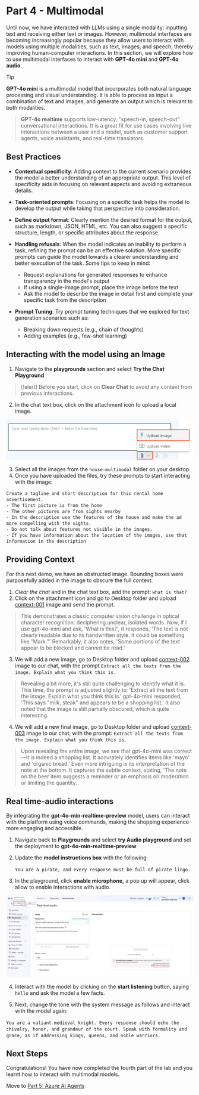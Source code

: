 # Part 4 - Multimodal

Until now, we have interacted with LLMs using a single modality: inputting text and receiving either text or images. However, multimodal interfaces are becoming increasingly popular because they allow users to interact with models using multiple modalities, such as text, images, and speech, thereby improving human-computer interactions. In this section, we will explore how to use multimodal interfaces to interact with **GPT-4o mini** and **GPT-4o audio**.


> [!TIP]
> **GPT-4o mini** is a multimodal model that incorporates both natural language processing and visual understanding. It is able to process as input a combination of text and images, and generate an output which is relevant to both modalities.

> **GPT-4o realtime** supports low-latency, "speech-in, speech-out" conversational interactions. It is a great fit for use cases involving live interactions between a user and a model, such as customer support agents, voice assistants, and real-time translators.

## Best Practices

- **Contextual specificity**: Adding context to the current scenario provides the model a better understanding of an appropriate output. This level of specificity aids in focusing on relevant aspects and avoiding extraneous details.​

- **Task-oriented prompts**: Focusing on a specific task helps the model to develop the output while taking that perspective into consideration.​

- **Define output format**: Clearly mention the desired format for the output, such as markdown, JSON, HTML, etc. You can also suggest a specific structure, length, or specific attributes about the response.​

- **Handling refusals**: When the model indicates an inability to perform a task, refining the prompt can be an effective solution. More specific prompts can guide the model towards a clearer understanding and better execution of the task. Some tips to keep in mind:​
    - Request explanations for generated responses to enhance transparency in the model's output​
    - If using a single-image prompt, place the image before the text​
    - Ask the model to describe the image in detail first and complete your specific task from the description​

- **Prompt Tuning**: Try prompt tuning techniques that we explored for text generation scenarios such as:​
    - Breaking down requests (e.g., chain of thoughts)​
    - Adding examples (e.g., few-shot learning)​

## Interacting with the model using an Image

1. Navigate to the  **playgrounds** section and select **Try the Chat Playground**

>[!alert] Before you start, click on **Clear Chat** to avoid any context from previous interactions.

2. In the chat text box, click on the attachment icon to upload a local image.

![Uploading image as input](./Images/upload_image_icon.png)

3. Select all the images from the ```house-multimodal``` folder on your desktop.
4. Once you have uploaded the files, try these prompts to start interacting with the image:

```
Create a tagline and short description for this rental home advertisement.
- The first picture is from the home
- The other pictures are from sights nearby
- In the description use the features of the house and make the ad more compelling with the sights. 
- Do not talk about features not visible in the images.
- If you have information about the location of the images, use that information in the description
```

## Providing Context

For this next demo, we have an obstructed image. Bounding boxes were purposefully added in the image to obscure the full context.

1. _Clear the chat_ and in the chat text box, add the prompt: ``what is that?``
2. Click on the attachment icon and go to Desktop folder and upload [context-001](./Images/context-001.png) image and send the prompt.


> This demonstrates a classic computer vision challenge in optical character recognition: deciphering unclear, isolated words. Now, if I use gpt-4o-mini and ask, 'What is this?', it responds, 'The text is not clearly readable due to its handwritten style. It could be something like “Mark.”' Remarkably, it also notes, 'Some portions of the text appear to be blocked and cannot be read.'

3. We will add a new image, go to Desktop folder and upload [context-002](./Images/context-002.png) image to our chat, with the prompt ```Extract all the texts from the image. Explain what you think this is.```

> Revealing a bit more, it's still quite challenging to identify what it is. This time, the prompt is adjusted slightly to: 'Extract all the text from the image. Explain what you think this is.' gpt-4o-mini responded, 'This says "milk, steak" and appears to be a shopping list.' It also noted that the image is still partially obscured, which is quite interesting.

4. We will add a new final image, go to Desktop folder and upload [context-003](./Images/demo-4-context-003.png) image to our chat, with the prompt: ```Extract all the texts from the image. Explain what you think this is.```

> Upon revealing the entire image, we see that gpt-4o-mini was correct—it is indeed a shopping list. It accurately identifies items like 'mayo' and 'organic bread.' Even more intriguing is its interpretation of the note at the bottom. It captures the subtle context, stating, 'The note on the beer item suggests a reminder or an emphasis on moderation or limiting the quantity.

## Real time-audio interactions

By integrating the **gpt-4o-min-realtime-preview** model, users can interact with the platform using voice commands, making the shopping experience more engaging and accessible.

1. Navigate back to **Playgrounds** and select **try Audio playground** and set the deployment to **gpt-4o-min-realtime-preview**

2. Update the **model instructions box** with the following:

    ```You are a pirate, and every response must be full of pirate lingo. ```

3. In the playground, click **enable microphone,** a pop up will appear, click allow to enable interactions with audio.

![enable audio in AI Foundry](./Images/aifoundry-enable-audio.jpeg)

4. Interact with the model by clicking on the **start listening** button, saying ``hello`` and ask the model a few facts.

5. Next, change the tone with the system message as follows and interact with the model again: 

```You are a valiant medieval knight. Every response should echo the chivalry, honor, and grandeur of the court. Speak with formality and grace, as if addressing kings, queens, and noble warriors.```

## Next Steps

Congratulations! You have now completed the fourth part of the lab and you learnt how to interact with multimodal models. 

Move to [Part 5: Azure AI Agents](./06_AI_Agents.md)
